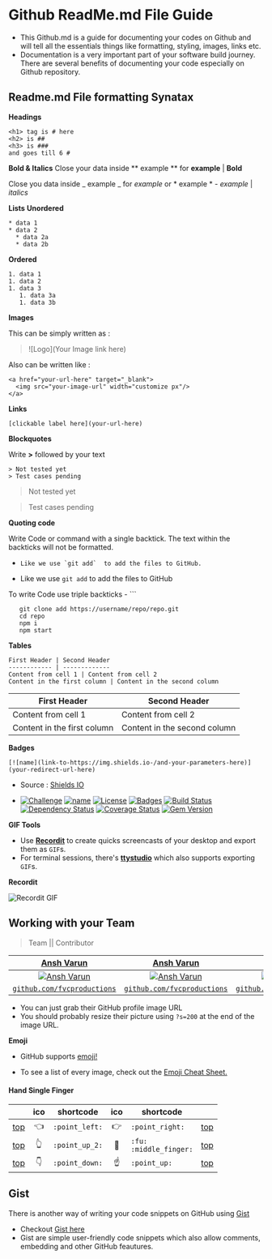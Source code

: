 # Github ReadMe.md File Guide
- This Github.md is a guide for documenting your codes on Github and will tell all the essentials things like formatting, styling, images, links etc. 
- Documentation is a very important part of your software build journey. There are several benefits of documenting your code especially on Github repository.

## Readme.md File formatting Synatax
**Headings**
```
<h1> tag is # here 
<h2> is ##
<h3> is ###
and goes till 6 #
```
**Bold & Italics**
Close your data inside ** example ** for **example** | **Bold**

Close you data inside _ example _ for _example_ or  * example * - *example* | *italics*

**Lists**
**Unordered**
```
* data 1
* data 2
  * data 2a
  * data 2b
```
**Ordered**
```
1. data 1
1. data 2
1. data 3
   1. data 3a
   1. data 3b
```
**Images**

This can be simply written as :
> ![Logo](Your Image link here) 

Also can be written like :

```
<a href="your-url-here" target="_blank">
  <img src="your-image-url" width="customize px"/>
</a>
```

**Links**

``` [clickable label here](your-url-here) ```

**Blockquotes**

Write **>** followed by your text

```
> Not tested yet
> Test cases pending
```

> Not tested yet

> Test cases pending


**Quoting code**

Write Code or command with a single backtick. The text within the backticks will not be formatted.

- ``` Like we use `git add`  to add the files to GitHub. ```

- Like we use `git add` to add the files to GitHub

To write Code use triple backticks - ``` 
 
 ```
    git clone add https://username/repo/repo.git
    cd repo
    npm i
    npm start
 ```
 
 **Tables**
 ```
 First Header | Second Header
------------ | -------------
Content from cell 1 | Content from cell 2
Content in the first column | Content in the second column
```

 First Header | Second Header
------------ | -------------
Content from cell 1 | Content from cell 2
Content in the first column | Content in the second column

**Badges**

```
[![name](link-to-https://img.shields.io-/and-your-parameters-here)](your-redirect-url-here)
```
- Source : [Shields IO](https://img.shields.io)

- [![Challenge](https://img.shields.io/static/v1?label=100DaysOfCode&message=Accepted&color=<grey>)](https://www.100daysofcode.com/)  [![name](https://img.shields.io/static/v1?label=<LABEL>&message=<MESSAGE>&color=<COLOR>)]()  [![License](http://img.shields.io/:license-mit-blue.svg?style=flat-square)](http://badges.mit-license.org) [![Badges](http://img.shields.io/:badges-9/9-ff6799.svg?style=flat-square)](https://github.com/badges/badgerbadgerbadger) [![Build Status](http://img.shields.io/travis/badges/badgerbadgerbadger.svg?style=flat-square)](https://travis-ci.org/badges/badgerbadgerbadger) [![Dependency Status](http://img.shields.io/gemnasium/badges/badgerbadgerbadger.svg?style=flat-square)](https://gemnasium.com/badges/badgerbadgerbadger) [![Coverage Status](http://img.shields.io/coveralls/badges/badgerbadgerbadger.svg?style=flat-square)](https://coveralls.io/r/badges/badgerbadgerbadger)  [![Gem Version](http://img.shields.io/gem/v/badgerbadgerbadger.svg?style=flat-square)](https://rubygems.org/gems/badgerbadgerbadger)

**GIF Tools**

- Use <a href="http://recordit.co/" target="_blank">**Recordit**</a> to create quicks screencasts of your desktop and export them as `GIF`s.
- For terminal sessions, there's <a href="https://github.com/chjj/ttystudio" target="_blank">**ttystudio**</a> which also supports exporting `GIF`s.

**Recordit**

![Recordit GIF](http://g.recordit.co/iLN6A0vSD8.gif)

 ## Working with your Team 

> Team || Contributor

| <a href="anshvarun.tech" target="_blank">**Ansh Varun**</a> | <a href="anshvarun.tech" target="_blank">**Ansh Varun**</a> | <a href="anshvarun.tech" target="_blank">**Ansh Varun**</a> |
| :---: |:---:| :---:|
| [![Ansh Varun](https://avatars1.githubusercontent.com/u/4284691?v=3&s=200)](http://github.com/anshcena)    | [![Ansh Varun](https://avatars1.githubusercontent.com/u/4284691?v=3&s=200)](http://github.com/anshcena) | [![Ansh Varun](https://avatars1.githubusercontent.com/u/4284691?v=3&s=200)](http://github.com/anshcena)  |
| <a href="http://github.com/anshcena" target="_blank">`github.com/fvcproductions`</a> | <a href="http://github.com/anshcena" target="_blank">`github.com/fvcproductions`</a> | <a href="http://github.com/anshcena" target="_blank">`github.com/fvcproductions`</a> |

- You can just grab their GitHub profile image URL
- You should probably resize their picture using `?s=200` at the end of the image URL.
 
**Emoji**
- GitHub supports [emoji!](https://docs.github.com/en/github/writing-on-github/basic-writing-and-formatting-syntax#using-emoji)

- To see a list of every image, check out the [Emoji Cheat Sheet.](https://github.com/ikatyang/emoji-cheat-sheet/blob/master/README.md)

#### Hand Single Finger

| | ico | shortcode | ico | shortcode | |
| - | :-: | - | :-: | - | - |
| [top](#people--body) | :point_left: | `:point_left:` | :point_right: | `:point_right:` | [top](#table-of-contents) |
| [top](#people--body) | :point_up_2: | `:point_up_2:` | :fu: | `:fu:` <br /> `:middle_finger:` | [top](#table-of-contents) |
| [top](#people--body) | :point_down: | `:point_down:` | :point_up: | `:point_up:` | [top](#table-of-contents) |

## Gist

There is another way of writing your code snippets on GitHub using [Gist](https://gist.github.com/)
- Checkout [Gist here](https://gist.github.com/)
- Gist are simple user-friendly code snippets which also allow comments, embedding and other GitHub feautures.

